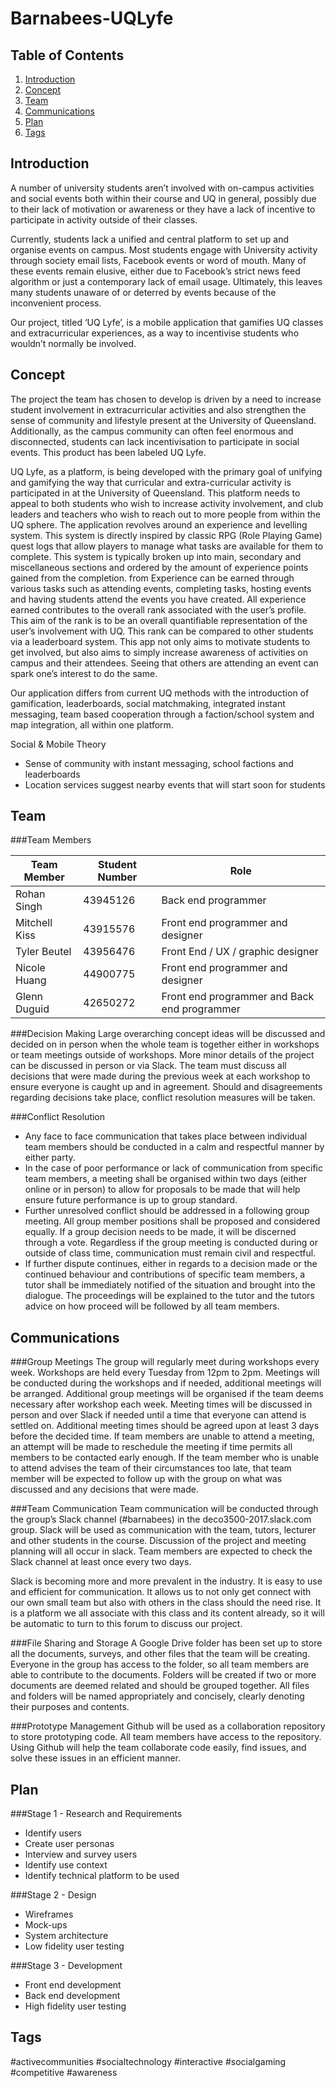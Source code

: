 # Barnabees-UQLyfe

## Table of Contents
1. [Introduction](#introduction)
2. [Concept](#concept)
3. [Team](#team)
4. [Communications](#communications)
5. [Plan](#plan)
6. [Tags](#tags)

## Introduction
A number of university students aren’t involved with on-campus activities and social events both within their course and UQ in general, possibly due to their lack of motivation or awareness or they have a lack of incentive to participate in activity outside of their classes.

Currently, students lack a unified and central platform to set up and organise events on campus. Most students engage with University activity through society email lists, Facebook events or word of mouth. Many of these events remain elusive, either due to Facebook’s strict news feed algorithm or just a contemporary lack of email usage. Ultimately, this leaves many students unaware of or deterred by events because of the inconvenient process.

Our project, titled ‘UQ Lyfe’, is a mobile application that gamifies UQ classes and extracurricular experiences, as a way to incentivise students who wouldn’t normally be involved.


## Concept
The project the team has chosen to develop is driven by a need to increase student involvement in extracurricular activities and also strengthen the sense of community and lifestyle present at the University of Queensland. Additionally, as the campus community can often feel enormous and disconnected, students can lack incentivisation to participate in social events. This product has been labeled UQ Lyfe.

UQ Lyfe, as a platform, is being developed with the primary goal of unifying and gamifying the way that curricular and extra-curricular activity is participated in at the University of Queensland.  This platform needs to appeal to both students who wish to increase activity involvement, and club leaders and teachers who wish to reach out to more people from within the UQ sphere. The application revolves around an experience and levelling system. This system is directly inspired by classic RPG (Role Playing Game) quest logs that allow players to manage what tasks are available for them to complete. This system is typically broken up into main, secondary and miscellaneous sections and ordered by the amount of experience points gained from the completion. from Experience can be earned through various tasks such as attending events, completing tasks, hosting events and having students attend the events you have created. All experience earned contributes to the overall rank associated with the user’s profile. This aim of the rank is to be an overall quantifiable representation of the user’s involvement with UQ. This rank can be compared to other students via a leaderboard system. This app not only aims to motivate students to get involved, but also aims to simply increase awareness of activities on campus and their attendees. Seeing that others are attending an event can spark one’s interest to do the same.

Our application differs from current UQ methods with the introduction of gamification, leaderboards, social matchmaking, integrated instant messaging, team based cooperation through a faction/school system and map integration, all within one platform. 

Social & Mobile Theory
* Sense of community with instant messaging, school factions and leaderboards
* Location services suggest nearby events that will start soon for students 


## Team

###Team Members

Team Member  | Student Number |Role
------------- | ------------- |------------
Rohan Singh   |43945126       |Back end programmer
Mitchell Kiss |43915576       |Front end programmer and designer
Tyler Beutel  |43956476   	  |Front End / UX / graphic designer
Nicole Huang  |44900775		  |Front end programmer and designer
Glenn Duguid  |42650272		  |Front end programmer and Back end programmer

###Decision Making
Large overarching concept ideas will be discussed and decided on in person when the whole team is together either in workshops or team meetings outside of workshops. More minor details of the project can be discussed in person or via Slack. The team must discuss all decisions that were made during the previous week at each workshop to ensure everyone is caught up and in agreement. Should and disagreements regarding decisions take place, conflict resolution measures will be taken.

###Conflict Resolution
* Any face to face communication that takes place between individual team members should be conducted in a calm and respectful manner by either party. 
* In the case of poor performance or lack of communication from specific team members, a meeting shall be organised within two days (either online or in person) to allow for proposals to be made that will help ensure future performance is up to group standard.
* Further unresolved conflict should be addressed in a following group meeting. All group member positions shall be proposed and considered equally. If a group decision needs to be made, it will be discerned through a vote. Regardless if the group meeting is conducted during or outside of class time, communication must remain civil and respectful.
* If further dispute continues, either in regards to a decision made or the continued behaviour and contributions of specific team members, a tutor shall be immediately notified of the situation and brought into the dialogue. The proceedings will be explained to the tutor and the tutors advice on how proceed will be followed by all team members.



## Communications

###Group Meetings
The group will regularly meet during workshops every week. Workshops are held every Tuesday from 12pm to 2pm. Meetings will be conducted during the workshops and if needed, additional meetings will be arranged. Additional group meetings will be organised if the team deems necessary after workshop each week. Meeting times will be discussed in person and over Slack if needed until a time that everyone can attend is settled on. Additional meeting times should be agreed upon at least 3 days before the decided time. If team members are unable to attend a meeting, an attempt will be made to reschedule the meeting if time permits all members to be contacted early enough. If the team member who is unable to attend advises the team of their circumstances too late, that team member will be expected to follow up with the group on what was discussed and any decisions that were made.

###Team Communication
Team communication will be conducted through the group’s Slack channel (#barnabees) in the deco3500-2017.slack.com group. Slack will be used as communication with the team, tutors, lecturer and other students in the course. Discussion of the project and meeting planning will all occur in slack. Team members are expected to check the Slack channel at least once every two days. 

Slack is becoming more and more prevalent in the industry. It is easy to use and efficient for communication. It allows us to not only get connect with our own small team but also with others in the class should the need rise. It is a platform we all associate with this class and its content already, so it will be automatic to turn to this forum to discuss our project.

###File Sharing and Storage
A Google Drive folder has been set up to store all the documents, surveys, and other files that the team will be creating. Everyone in the group has access to the folder, so all team members are able to contribute to the documents. Folders will be created if two or more documents are deemed related and should be grouped together. All files and folders will be named appropriately and concisely, clearly denoting their purposes and contents.

###Prototype Management
Github will be used as a collaboration repository to store prototyping code. All team members have access to the repository. Using Github will help the team collaborate code easily, find issues, and solve these issues in an efficient manner.


## Plan

###Stage 1 - Research and Requirements
* Identify users
* Create user personas
* Interview and survey users
* Identify use context
* Identify technical platform to be used

###Stage 2 - Design
* Wireframes
* Mock-ups
* System architecture
* Low fidelity user testing

###Stage 3 - Development
* Front end development
* Back end development
* High fidelity user testing

## Tags
\#activecommunities 
\#socialtechnology 
\#interactive 
\#socialgaming 
\#competitive 
\#awareness







